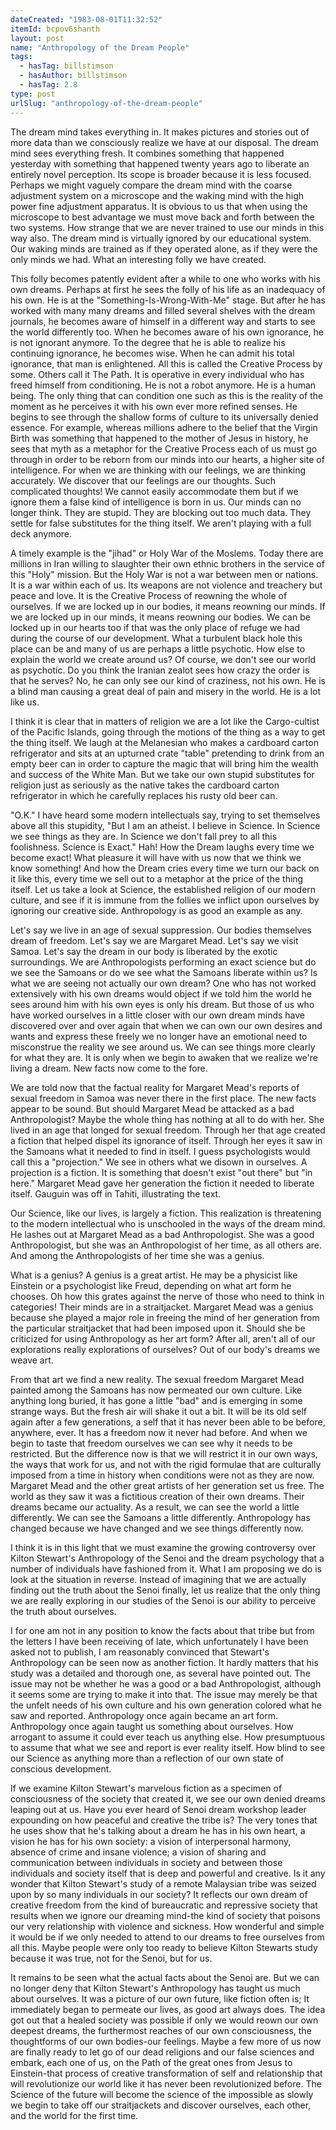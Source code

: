 ```yaml
---
dateCreated: "1983-08-01T11:32:52"
itemId: bcpov6shanth
layout: post
name: "Anthropology of the Dream People"
tags:
  - hasTag: billstimson
  - hasAuthor: billstimson
  - hasTag: 2.8
type: post
urlSlug: "anthropology-of-the-dream-people"
---
```

The dream mind takes everything in. It makes pictures and stories out of more data than we consciously realize we have at our disposal. The dream mind sees everything fresh. It combines something that happened yesterday with something that happened twenty years ago to liberate an entirely novel perception. Its scope is broader because it is less focused. Perhaps we might vaguely compare the dream mind with the coarse adjustment system on a microscope and the waking mind with the high power fine adjustment apparatus. It is obvious to us that when using the microscope to best advantage we must move back and forth between the two systems. How strange that we are never trained to use our minds in this way also. The dream mind is virtually ignored by our educational system. Our waking minds are trained as if they operated alone, as if they were the only minds we had. What an interesting folly we have created. 

This folly becomes patently evident after a while to one who works with his own dreams. Perhaps at first he sees the folly of his life as an inadequacy of his own. He is at the "Something-Is-Wrong-With-Me" stage. But after he has worked with many many dreams and filled several shelves with the dream journals, he becomes aware of himself in a different way and starts to see the world differently too. When he becomes aware of his own ignorance, he is not ignorant anymore. To the degree that he is able to realize his continuing ignorance, he becomes wise. When he can admit his total ignorance, that man is enlightened. All this is called the Creative Process by some. Others call it The Path. It is operative in every individual who has freed himself from conditioning. He is not a robot anymore. He is a human being. The only thing that can condition one such as this is the reality of the moment as he perceives it with his own ever more refined senses. He begins to see through the shallow forms of culture to its universally denied essence. For example, whereas millions adhere to the belief that the Virgin Birth was something that happened to the mother of Jesus in history, he sees that myth as a metaphor for the Creative Process each of us must go through in order to be reborn from our minds into our hearts, a higher site of intelligence. For when we are thinking with our feelings, we are thinking accurately. We discover that our feelings are our thoughts. Such complicated thoughts! We cannot easily accommodate them but if we ignore them a false kind of intelligence is born in us. Our minds can no longer think. They are stupid. They are blocking out too much data. They settle for false substitutes for the thing itself. We aren't playing with a full deck anymore. 

A timely example is the "jihad" or Holy War of the Moslems. Today there are millions in Iran willing to slaughter their own ethnic brothers in the service of this "Holy" mission. But the Holy War is not a war between men or nations. It is a war within each of us. Its weapons are not violence and treachery but peace and love. It is the Creative Process of reowning the whole of ourselves. If we are locked up in our bodies, it means reowning our minds. If we are locked up in our minds, it means reowning our bodies. We can be locked up in our hearts too if that was the only place of refuge we had during the course of our development. What a turbulent black hole this place can be and many of us are perhaps a little psychotic. How else to explain the world we create around us? Of course, we don't see our world as psychotic. Do you think the Iranian zealot sees how crazy the order is that he serves? No, he can only see our kind of craziness, not his own. He is a blind man causing a great deal of pain and misery in the world. He is a lot like us. 

I think it is clear that in matters of religion we are a lot like the Cargo-cultist of the Pacific Islands, going through the motions of the thing as a way to get the thing itself. We laugh at the Melanesian who makes a cardboard carton refrigerator and sits at an upturned crate "table" pretending to drink from an empty beer can in order to capture the magic that will bring him the wealth and success of the White Man. But we take our own stupid substitutes for religion just as seriously as the native takes the cardboard carton refrigerator in which he carefully replaces his rusty old beer can. 

"O.K." I have heard some modern intellectuals say, trying to set themselves above all this stupidity, "But I am an atheist. I believe in Science. In Science we see things as they are. In Science we don't fall prey to all this foolishness. Science is Exact." Hah! How the Dream laughs every time we become exact! What pleasure it will have with us now that we think we know something! And how the Dream cries every time we turn our back on it like this, every time we sell out to a metaphor at the price of the thing itself. Let us take a look at Science, the established religion of our modern culture, and see if it is immune from the follies we inflict upon ourselves by ignoring our creative side. Anthropology is as good an example as any. 

Let's say we live in an age of sexual suppression. Our bodies themselves dream of freedom. Let's say we are Margaret Mead. Let's say we visit Samoa. Let's say the dream in our body is liberated by the exotic surroundings. We are Anthropologists performing an exact science but do we see the Samoans or do we see what the Samoans liberate within us? Is what we are seeing not actually our own dream? One who has not worked extensively with his own dreams would object if we told him the world he sees around him with his own eyes is only his dream. But those of us who have worked ourselves in a little closer with our own dream minds have discovered over and over again that when we can own our own desires and wants and express these freely we no longer have an emotional need to misconstrue the reality we see around us. We can see things more clearly for what they are. It is only when we begin to awaken that we realize we're living a dream. New facts now come to the fore. 

We are told now that the factual reality for Margaret Mead's reports of sexual freedom in Samoa was never there in the first place. The new facts appear to be sound. But should Margaret Mead be attacked as a bad Anthropologist? Maybe the whole thing has nothing at all to do with her. She lived in an age that longed for sexual freedom. Through her that age created a fiction that helped dispel its ignorance of itself. Through her eyes it saw in the Samoans what it needed to find in itself. I guess psychologists would call this a "projection." We see in others what we disown in ourselves. A projection is a fiction. It is something that doesn't exist "out there" but "in here." Margaret Mead gave her generation the fiction it needed to liberate itself. Gauguin was off in Tahiti, illustrating the text. 

Our Science, like our lives, is largely a fiction. This realization is threatening to the modern intellectual who is unschooled in the ways of the dream mind. He lashes out at Margaret Mead as a bad Anthropologist. She was a good Anthropologist, but she was an Anthropologist of her time, as all others are. And among the Anthropologists of her time she was a genius. 

What is a genius? A genius is a great artist. He may be a physicist like Einstein or a psychologist like Freud, depending on what art form he chooses. Oh how this grates against the nerve of those who need to think in categories! Their minds are in a straitjacket. Margaret Mead was a genius because she played a major role in freeing the mind of her generation from the particular straitjacket that had been imposed upon it. Should she be criticized for using Anthropology as her art form? After all, aren't all of our explorations really explorations of ourselves? Out of our body's dreams we weave art.

From that art we find a new reality. The sexual freedom Margaret Mead painted among the Samoans has now permeated our own culture. Like anything long buried, it has gone a little "bad" and is emerging in some strange ways. But the fresh air will shake it out a bit. It will be its old self again after a few generations, a self that it has never been able to be before, anywhere, ever. It has a freedom now it never had before. And when we begin to taste that freedom ourselves we can see why it needs to be restricted. But the difference now is that we will restrict it in our own ways, the ways that work for us, and not with the rigid formulae that are culturally imposed from a time in history when conditions were not as they are now. Margaret Mead and the other great artists of her generation set us free. The world as they saw it was a fictitious creation of their own dreams. Their dreams became our actuality. As a result, we can see the world a little differently. We can see the Samoans a little differently. Anthropology has changed because we have changed and we see things differently now.

I think it is in this light that we must examine the growing controversy over Kilton Stewart's Anthropology of the Senoi and the dream psychology that a number of individuals have fashioned from it. What I am proposing we do is look at the situation in reverse. Instead of imagining that we are actually finding out the truth about the Senoi finally, let us realize that the only thing we are really exploring in our studies of the Senoi is our ability to perceive the truth about ourselves. 

I for one am not in any position to know the facts about that tribe but from the letters I have been receiving of late, which unfortunately I have been asked not to publish, I am reasonably convinced that Stewart's Anthropology can be seen now as another fiction. It hardly matters that his study was a detailed and thorough one, as several have pointed out. The issue may not be whether he was a good or a bad Anthropologist, although it seems some are trying to make it into that. The issue may merely be that the unfelt needs of his own culture and his own generation colored what he saw and reported. Anthropology once again became an art form. Anthropology once again taught us something about ourselves. How arrogant to assume it could ever teach us anything else. How presumptuous to assume that what we see and report is ever reality itself. How blind to see our Science as anything more than a reflection of our own state of conscious development. 

If we examine Kilton Stewart's marvelous fiction as a specimen of consciousness of the society that created it, we see our own denied dreams leaping out at us. Have you ever heard of Senoi dream workshop leader expounding on how peaceful and creative the tribe is? The very tones that he uses show that he's talking about a dream he has in his own heart, a vision he has for his own society: a vision of interpersonal harmony, absence of crime and insane violence; a vision of sharing and communication between individuals in society and between those individuals and society itself that is deep and powerful and creative. Is it any wonder that Kilton Stewart's study of a remote Malaysian tribe was seized upon by so many individuals in our society? It reflects our own dream of creative freedom from the kind of bureaucratic and repressive society that results when we ignore our dreaming mind-the kind of society that poisons our very relationship with violence and sickness. How wonderful and simple it would be if we only needed to attend to our dreams to free ourselves from all this. Maybe people were only too ready to believe Kilton Stewarts study because it was true, not for the Senoi, but for us. 

It remains to be seen what the actual facts about the Senoi are. But we can no longer deny that Kilton Stewart's Anthropology has taught us much about ourselves. It was a picture of our own future, like fiction often is; It immediately began to permeate our lives, as good art always does. The idea got out that a healed society was possible if only we would reown our own deepest dreams, the furthermost reaches of our own consciousness, the thoughtforms of our own bodies-our feelings. Maybe a few more of us now are finally ready to let go of our dead religions and our false sciences and embark, each one of us, on the Path of the great ones from Jesus to Einstein-that process of creative transformation of self and relationship that will revolutionize our world like it has never been revolutionized before. The Science of the future will become the science of the impossible as slowly we begin to take off our straitjackets and discover ourselves, each other, and the world for the first time.





